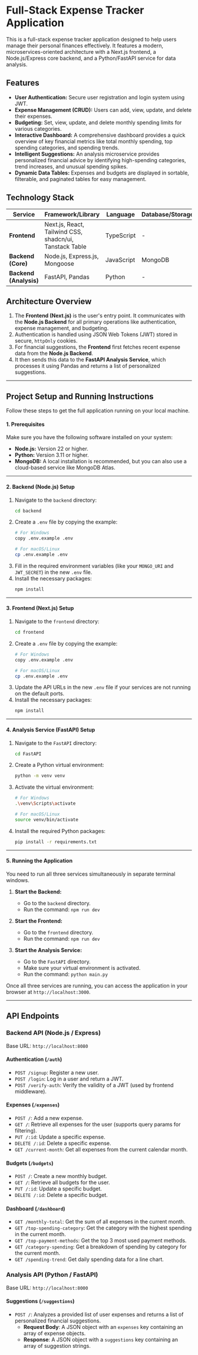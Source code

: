 # Full-Stack Expense Tracker Application

This is a full-stack expense tracker application designed to help users manage their personal finances effectively. It features a modern, microservices-oriented architecture with a Next.js frontend, a Node.js/Express core backend, and a Python/FastAPI service for data analysis.

## Features

*   **User Authentication:** Secure user registration and login system using JWT.
*   **Expense Management (CRUD):** Users can add, view, update, and delete their expenses.
*   **Budgeting:** Set, view, update, and delete monthly spending limits for various categories.
*   **Interactive Dashboard:** A comprehensive dashboard provides a quick overview of key financial metrics like total monthly spending, top spending categories, and spending trends.
*   **Intelligent Suggestions:** An analysis microservice provides personalized financial advice by identifying high-spending categories, trend increases, and unusual spending spikes.
*   **Dynamic Data Tables:** Expenses and budgets are displayed in sortable, filterable, and paginated tables for easy management.

## Technology Stack

| Service             | Framework/Library                                                              | Language   | Database/Storage |
| ------------------- | ------------------------------------------------------------------------------ | ---------- | ---------------- |
| **Frontend**        | Next.js, React, Tailwind CSS, shadcn/ui, Tanstack Table                        | TypeScript | -                |
| **Backend (Core)**  | Node.js, Express.js, Mongoose                                                  | JavaScript | MongoDB          |
| **Backend (Analysis)** | FastAPI, Pandas                                                                | Python     | -                |

## Architecture Overview

1.  The **Frontend (Next.js)** is the user's entry point. It communicates with the **Node.js Backend** for all primary operations like authentication, expense management, and budgeting.
2.  Authentication is handled using JSON Web Tokens (JWT) stored in secure, `httpOnly` cookies.
3.  For financial suggestions, the **Frontend** first fetches recent expense data from the **Node.js Backend**.
4.  It then sends this data to the **FastAPI Analysis Service**, which processes it using Pandas and returns a list of personalized suggestions.

---

## Project Setup and Running Instructions

Follow these steps to get the full application running on your local machine.

#### **1. Prerequisites**

Make sure you have the following software installed on your system:

*   **Node.js:** Version 22 or higher.
*   **Python:** Version 3.11 or higher.
*   **MongoDB:** A local installation is recommended, but you can also use a cloud-based service like MongoDB Atlas.

---

#### **2. Backend (Node.js) Setup**

1.  Navigate to the `backend` directory:
    ```bash
    cd backend
    ```
2.  Create a `.env` file by copying the example:
    ```bash
    # For Windows
    copy .env.example .env

    # For macOS/Linux
    cp .env.example .env
    ```
3.  Fill in the required environment variables (like your `MONGO_URI` and `JWT_SECRET`) in the new `.env` file.
4.  Install the necessary packages:
    ```bash
    npm install
    ```

---

#### **3. Frontend (Next.js) Setup**

1.  Navigate to the `frontend` directory:
    ```bash
    cd frontend
    ```
2.  Create a `.env` file by copying the example:
    ```bash
    # For Windows
    copy .env.example .env

    # For macOS/Linux
    cp .env.example .env
    ```
3.  Update the API URLs in the new `.env` file if your services are not running on the default ports.
4.  Install the necessary packages:
    ```bash
    npm install
    ```

---

#### **4. Analysis Service (FastAPI) Setup**

1.  Navigate to the `FastAPI` directory:
    ```bash
    cd FastAPI
    ```
2.  Create a Python virtual environment:
    ```bash
    python -m venv venv
    ```
3.  Activate the virtual environment:
    ```bash
    # For Windows
    .\venv\Scripts\activate

    # For macOS/Linux
    source venv/bin/activate
    ```
4.  Install the required Python packages:
    ```bash
    pip install -r requirements.txt
    ```

---

#### **5. Running the Application**

You need to run all three services simultaneously in separate terminal windows.

1.  **Start the Backend:**
    *   Go to the `backend` directory.
    *   Run the command: `npm run dev`

2.  **Start the Frontend:**
    *   Go to the `frontend` directory.
    *   Run the command: `npm run dev`

3.  **Start the Analysis Service:**
    *   Go to the `FastAPI` directory.
    *   Make sure your virtual environment is activated.
    *   Run the command: `python main.py`

Once all three services are running, you can access the application in your browser at `http://localhost:3000`.

---

## API Endpoints

### Backend API (Node.js / Express)

Base URL: `http://localhost:8080`

#### Authentication (`/auth`)
*   `POST /signup`: Register a new user.
*   `POST /login`: Log in a user and return a JWT.
*   `POST /verify-auth`: Verify the validity of a JWT (used by frontend middleware).

#### Expenses (`/expenses`)
*   `POST /`: Add a new expense.
*   `GET /`: Retrieve all expenses for the user (supports query params for filtering).
*   `PUT /:id`: Update a specific expense.
*   `DELETE /:id`: Delete a specific expense.
*   `GET /current-month`: Get all expenses from the current calendar month.

#### Budgets (`/budgets`)
*   `POST /`: Create a new monthly budget.
*   `GET /`: Retrieve all budgets for the user.
*   `PUT /:id`: Update a specific budget.
*   `DELETE /:id`: Delete a specific budget.

#### Dashboard (`/dashboard`)
*   `GET /monthly-total`: Get the sum of all expenses in the current month.
*   `GET /top-spending-category`: Get the category with the highest spending in the current month.
*   `GET /top-payment-methods`: Get the top 3 most used payment methods.
*   `GET /category-spending`: Get a breakdown of spending by category for the current month.
*   `GET /spending-trend`: Get daily spending data for a line chart.

### Analysis API (Python / FastAPI)

Base URL: `http://localhost:8000`

#### Suggestions (`/suggestions`)
*   `POST /`: Analyzes a provided list of user expenses and returns a list of personalized financial suggestions.
    *   **Request Body**: A JSON object with an `expenses` key containing an array of expense objects.
    *   **Response**: A JSON object with a `suggestions` key containing an array of suggestion strings.
